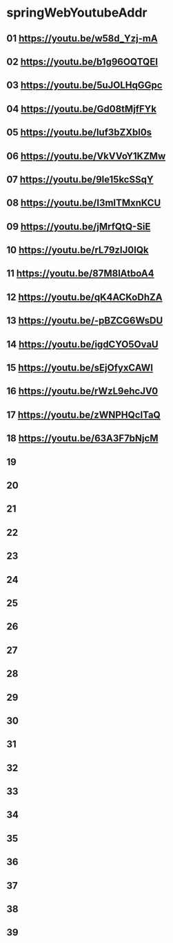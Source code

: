 # springWebYoutubeAddr

## 01 https://youtu.be/w58d_Yzj-mA
## 02 https://youtu.be/b1g96OQTQEI
## 03 https://youtu.be/5uJOLHqGGpc
## 04 https://youtu.be/Gd08tMjfFYk
## 05 https://youtu.be/luf3bZXbl0s
## 06 https://youtu.be/VkVVoY1KZMw
## 07 https://youtu.be/9le15kcSSqY
## 08 https://youtu.be/I3mITMxnKCU
## 09 https://youtu.be/jMrfQtQ-SiE
## 10 https://youtu.be/rL79zIJ0IQk
## 11 https://youtu.be/87M8lAtboA4
## 12 https://youtu.be/qK4ACKoDhZA
## 13 https://youtu.be/-pBZCG6WsDU
## 14 https://youtu.be/igdCYO5OvaU
## 15 https://youtu.be/sEjOfyxCAWI
## 16 https://youtu.be/rWzL9ehcJV0
## 17 https://youtu.be/zWNPHQclTaQ
## 18 https://youtu.be/63A3F7bNjcM
## 19
## 20
## 21
## 22
## 23
## 24
## 25
## 26
## 27
## 28
## 29
## 30
## 31
## 32
## 33
## 34
## 35
## 36
## 37
## 38
## 39
